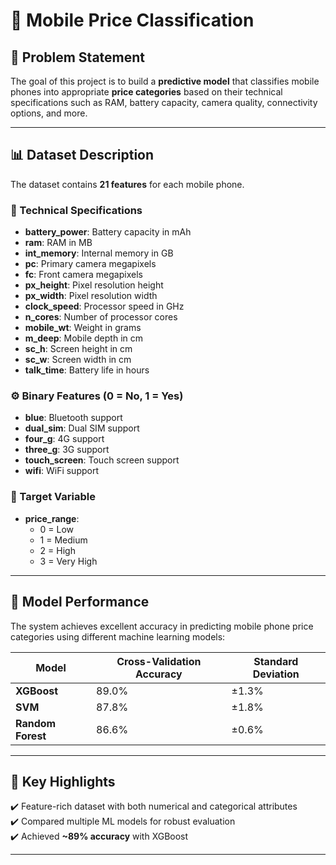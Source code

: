 # 📱 Mobile Price Classification

## 🎯 Problem Statement  
The goal of this project is to build a **predictive model** that classifies mobile phones into appropriate **price categories** based on their technical specifications such as RAM, battery capacity, camera quality, connectivity options, and more.

---

## 📊 Dataset Description  

The dataset contains **21 features** for each mobile phone.  

### 🔧 Technical Specifications
- **battery_power**: Battery capacity in mAh  
- **ram**: RAM in MB  
- **int_memory**: Internal memory in GB  
- **pc**: Primary camera megapixels  
- **fc**: Front camera megapixels  
- **px_height**: Pixel resolution height  
- **px_width**: Pixel resolution width  
- **clock_speed**: Processor speed in GHz  
- **n_cores**: Number of processor cores  
- **mobile_wt**: Weight in grams  
- **m_deep**: Mobile depth in cm  
- **sc_h**: Screen height in cm  
- **sc_w**: Screen width in cm  
- **talk_time**: Battery life in hours  

### ⚙️ Binary Features (0 = No, 1 = Yes)
- **blue**: Bluetooth support  
- **dual_sim**: Dual SIM support  
- **four_g**: 4G support  
- **three_g**: 3G support  
- **touch_screen**: Touch screen support  
- **wifi**: WiFi support  

### 🎯 Target Variable
- **price_range**:  
  - 0 = Low  
  - 1 = Medium  
  - 2 = High  
  - 3 = Very High  

---

## 🚀 Model Performance  

The system achieves excellent accuracy in predicting mobile phone price categories using different machine learning models:

 | Model             | Cross-Validation Accuracy | Standard Deviation |
 |---------------    |---------------------------|--------------------|
 | **XGBoost**       | 89.0%                     | ±1.3%              |
 | **SVM**           | 87.8%                     | ±1.8%              |
 | **Random Forest** | 86.6%                     | ±0.6%              |

---

## 📌 Key Highlights  
✔️ Feature-rich dataset with both numerical and categorical attributes  
✔️ Compared multiple ML models for robust evaluation  
✔️ Achieved **~89% accuracy** with XGBoost  

---



